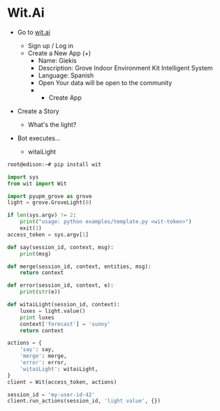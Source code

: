 # Wit.Ai

- Go to [wit.ai](https://wit.ai/)
  - Sign up / Log in
  - Create a New App (+)
    - Name: Giekis
    - Description: Grove Indoor Environment Kit Intelligent System
    - Language: Spanish
    - Open Your data will be open to the community
    - + Create App

- Create a Story 
  - What's the light?

- Bot executes...
  - witaiLight

```sh
root@edison:~# pip install wit
```

```python
import sys
from wit import Wit

import pyupm_grove as grove
light = grove.GroveLight(0)

if len(sys.argv) != 2:
    print("usage: python examples/template.py <wit-token>")
    exit(1)
access_token = sys.argv[1]

def say(session_id, context, msg):
    print(msg)

def merge(session_id, context, entities, msg):
    return context

def error(session_id, context, e):
    print(str(e))

def witaiLight(session_id, context):
    luxes = light.value()
    print luxes    
    context['forecast'] = 'sunny'
    return context

actions = {
    'say': say,
    'merge': merge,
    'error': error,
    'witaiLight': witaiLight,
}
client = Wit(access_token, actions)

session_id = 'my-user-id-42'
client.run_actions(session_id, 'light value', {})
```
